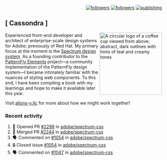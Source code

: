 <p align="right"><a rel="me" href="https://front-end.social/@castastrophe">
    <img alt="followers" title="Follow me on Mastodon" src="https://img.shields.io/mastodon/follow/109297102751309835?domain=https%3A%2F%2Ffront-end.social&label=Follow&logo=mastodon&logoColor=white&style=for-the-badge&labelColor=008080&color=006969"/></a>
  <a href="https://codepen.io/castastrophe/">
    <img alt="followers" title="Follow me on CodePen" src="https://img.shields.io/badge/16-1?color=640464&labelColor=7c007c&style=for-the-badge&logo=codepen&label=Follow"/></a>
<a href="https://castastrophe.medium.com/">
    <img alt="publishing" title="View articles on Medium" src="https://img.shields.io/badge/107-1?color=666&labelColor=444&label=subscribe&logo=medium&logoColor=white&style=for-the-badge"/></a>
</p>

## [&nbsp;Cassondra&nbsp;]

<img align="right" src="https://github-production-user-asset-6210df.s3.amazonaws.com/1840295/253016758-ba468774-1cd3-42c2-8f43-947b5eeb5edf.png" height="200" alt="A circular logo of a coffee cup viewed from above; abstract, dark outlines with hints of teal and creamy tones">

Experienced front-end developer and architect of enterprise-scale design systems for Adobe; previously of Red Hat. My primary focus at the moment is the [Spectrum design system](https://github.com/adobe/spectrum-css). As a founding contributor to the [PatternFly&nbsp;Elements](https://github.com/patternfly/patternfly-elements) project&mdash;a community implementation of the PatternFly design system&mdash;I became intimately familiar with the nuances of styling web components. To this end, I have been compiling a book with my learnings and hope to make it available later this year.

Visit [allons-y.llc](http://allons-y.llc/) for more about how we might work together!

### Recent activity

<!--START_SECTION:activity-->
1. 💪 Opened PR [#2298](https://github.com/adobe/spectrum-css/pull/2298) in [adobe/spectrum-css](https://github.com/adobe/spectrum-css)
2. 🎉 Merged PR [#2244](https://github.com/adobe/spectrum-css/pull/2244) in [adobe/spectrum-css](https://github.com/adobe/spectrum-css)
3. 🗣 Commented on [#1054](https://github.com/adobe/spectrum-css/issues/1054#issuecomment-1808965743) in [adobe/spectrum-css](https://github.com/adobe/spectrum-css)
4. 🔒 Closed issue [#1054](https://github.com/adobe/spectrum-css/issues/1054) in [adobe/spectrum-css](https://github.com/adobe/spectrum-css)
5. 🗣 Commented on [#1047](https://github.com/adobe/spectrum-css/issues/1047#issuecomment-1808960939) in [adobe/spectrum-css](https://github.com/adobe/spectrum-css)
<!--END_SECTION:activity-->
